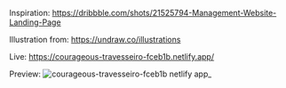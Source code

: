 Inspiration: https://dribbble.com/shots/21525794-Management-Website-Landing-Page

Illustration from: https://undraw.co/illustrations

Live: https://courageous-travesseiro-fceb1b.netlify.app/


Preview:
![courageous-travesseiro-fceb1b netlify app_](https://github.com/jm1069/management-landing-page/assets/78270099/b79b538f-9735-4992-9e13-e9858e769905)
